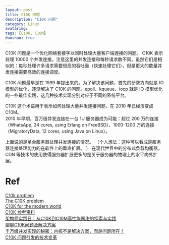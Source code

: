 ```yaml
---
layout: post
title: C10K 问题
description: "C10K 问题"
category: Linux
avatarimg:
tags: [C10K, C10M]
duoshuo: true
---
```



C10K 问题是一个优化网络套接字以同时处理大量客户端连接的问题。
C10K 表示处理 10000 个并发连接。注意这里的并发连接和每秒请求数不同，虽然它们是相似的：每秒处理许多请求需要很高的吞吐量（快速处理它们），但是更大的数量并发连接需要高效的连接调度。

C10K 问题最早是在 1999 年提出来的。为了解决该问题，首先的研究方向就是 IO 模型的优化，逐渐解决了 C10K 的问题。epoll、kqueue、iocp 就是 IO 模型优化的一些最佳实践，这几种技术实现分别对应于不同的系统平台。

C10K 这个术语用于表示如何处理大量并发连接问题，在 2010 年已经演变成 C10M。  
2010 年早期，百万级并发连接在一台 1U 服务器成为可能：超过 200 万的连接（WhatsApp, 24 cores, using Erlang on FreeBSD）、1000-1200 万的连接（MigratoryData, 12 cores, using Java on Linux）。

上面说的是单台服务器处理并发连接的情况。 （个人想法：这种可以看成是服务器连接处理能力的在软件上的垂直扩展。 ）
在现代世界中的分布式负载均衡器，CDN 等技术的使用使得服务器扩展更多的是关于服务器的物理上的水平向外扩展。  

# Ref
[C10k problem](https://en.wikipedia.org/wiki/C10k_problem)  
[The C10K problem](http://www.kegel.com/c10k.html)  
[C10K for the modern world](http://stackoverflow.com/questions/5020860/c10k-for-the-modern-world)  
[C10K 参考资料](http://blog.csdn.net/ajian005/article/details/51445057)  
[架构师实践日｜从C10K到C10M高性能网络的探索与实践 ](http://blog.qiniu.com/archives/4941)   
[聊聊C10K问题及解决方案](http://www.jianshu.com/p/b594acbcf9b7)  
[千万级并发实现的秘密：内核不是解决方案，而是问题所在！](http://www.csdn.net/article/1970-01-01/2815317)  
[C10K 问题引发的技术变革](http://blog.csdn.net/yeasy/article/details/43152115)  

